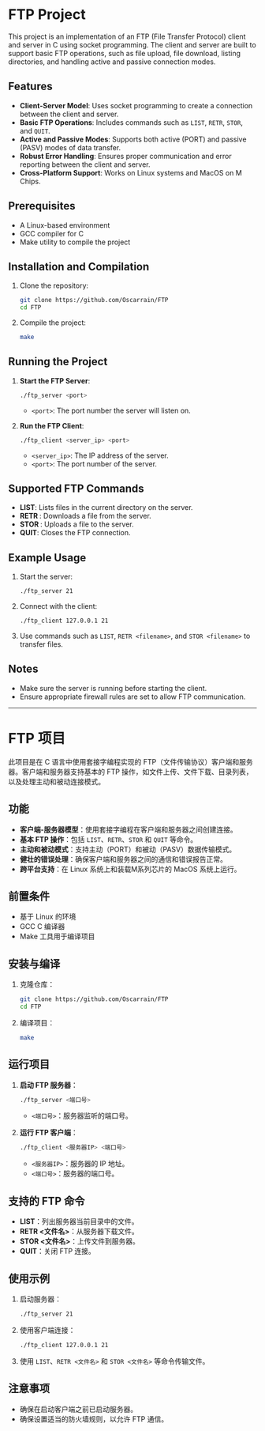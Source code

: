 # FTP Project

This project is an implementation of an FTP (File Transfer Protocol) client and server in C using socket programming. The client and server are built to support basic FTP operations, such as file upload, file download, listing directories, and handling active and passive connection modes. 

## Features
- **Client-Server Model**: Uses socket programming to create a connection between the client and server.
- **Basic FTP Operations**: Includes commands such as `LIST`, `RETR`, `STOR`, and `QUIT`.
- **Active and Passive Modes**: Supports both active (PORT) and passive (PASV) modes of data transfer.
- **Robust Error Handling**: Ensures proper communication and error reporting between the client and server.
- **Cross-Platform Support**: Works on Linux systems and MacOS on M Chips.

## Prerequisites
- A Linux-based environment
- GCC compiler for C
- Make utility to compile the project

## Installation and Compilation
1. Clone the repository:
   ```bash
   git clone https://github.com/Oscarrain/FTP
   cd FTP
   ```
2. Compile the project:
   ```bash
   make
   ```

## Running the Project
1. **Start the FTP Server**:
   ```bash
   ./ftp_server <port>
   ```
   - `<port>`: The port number the server will listen on.

2. **Run the FTP Client**:
   ```bash
   ./ftp_client <server_ip> <port>
   ```
   - `<server_ip>`: The IP address of the server.
   - `<port>`: The port number of the server.

## Supported FTP Commands
- **LIST**: Lists files in the current directory on the server.
- **RETR <filename>**: Downloads a file from the server.
- **STOR <filename>**: Uploads a file to the server.
- **QUIT**: Closes the FTP connection.

## Example Usage
1. Start the server:
   ```bash
   ./ftp_server 21
   ```
2. Connect with the client:
   ```bash
   ./ftp_client 127.0.0.1 21
   ```
3. Use commands such as `LIST`, `RETR <filename>`, and `STOR <filename>` to transfer files.

## Notes
- Make sure the server is running before starting the client.
- Ensure appropriate firewall rules are set to allow FTP communication.

---


# FTP 项目

此项目是在 C 语言中使用套接字编程实现的 FTP（文件传输协议）客户端和服务器。客户端和服务器支持基本的 FTP 操作，如文件上传、文件下载、目录列表，以及处理主动和被动连接模式。

## 功能
- **客户端-服务器模型**：使用套接字编程在客户端和服务器之间创建连接。
- **基本 FTP 操作**：包括 `LIST`、`RETR`、`STOR` 和 `QUIT` 等命令。
- **主动和被动模式**：支持主动（PORT）和被动（PASV）数据传输模式。
- **健壮的错误处理**：确保客户端和服务器之间的通信和错误报告正常。
- **跨平台支持**：在 Linux 系统上和装载M系列芯片的 MacOS 系统上运行。

## 前置条件
- 基于 Linux 的环境
- GCC C 编译器
- Make 工具用于编译项目

## 安装与编译
1. 克隆仓库：
   ```bash
   git clone https://github.com/Oscarrain/FTP
   cd FTP
   ```
2. 编译项目：
   ```bash
   make
   ```

## 运行项目
1. **启动 FTP 服务器**：
   ```bash
   ./ftp_server <端口号>
   ```
   - `<端口号>`：服务器监听的端口号。

2. **运行 FTP 客户端**：
   ```bash
   ./ftp_client <服务器IP> <端口号>
   ```
   - `<服务器IP>`：服务器的 IP 地址。
   - `<端口号>`：服务器的端口号。

## 支持的 FTP 命令
- **LIST**：列出服务器当前目录中的文件。
- **RETR <文件名>**：从服务器下载文件。
- **STOR <文件名>**：上传文件到服务器。
- **QUIT**：关闭 FTP 连接。

## 使用示例
1. 启动服务器：
   ```bash
   ./ftp_server 21
   ```
2. 使用客户端连接：
   ```bash
   ./ftp_client 127.0.0.1 21
   ```
3. 使用 `LIST`、`RETR <文件名>` 和 `STOR <文件名>` 等命令传输文件。

## 注意事项
- 确保在启动客户端之前已启动服务器。
- 确保设置适当的防火墙规则，以允许 FTP 通信。